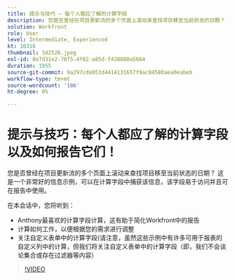 ```yaml
---
title: 提示与技巧 — 每个人都应了解的计算字段
description: 您是否曾经在项目更新流的多个页面上滚动来查找项目移至当前状态的日期？ 这是非常好的……（请用60到160个字符描述）
solution: Workfront
role: User
level: Intermediate, Experienced
kt: 10316
thumbnail: 342526.jpeg
exl-id: 8e7d31e2-78f5-4f02-a85d-f438880a5664
duration: 1955
source-git-commit: 9a297cda953d4414131657f9ac84580aea0eabeb
workflow-type: tm+mt
source-wordcount: '186'
ht-degree: 0%

---
```


# 提示与技巧：每个人都应了解的计算字段以及如何报告它们！

您是否曾经在项目更新流的多个页面上滚动来查找项目移至当前状态的日期？ 这是一个非常好的信息示例，可以在计算字段中捕获该信息，该字段易于访问并且可在报告中使用。

在本会话中，您将听到：

* Anthony最喜欢的计算字段计算，这有助于简化Workfront中的报告
* 计算如何工作，以便根据您的需求进行调整
* 关注自定义表单中的计算字段(请注意，虽然这些示例中有许多可用于报表的自定义列中的计算，但我们将关注自定义表单中的计算字段（即，我们不会谈论集合或存在过滤器等内容）

>[!VIDEO](https://video.tv.adobe.com/v/342526/?quality=12&learn=on)
